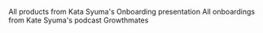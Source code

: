 
All products from Kata Syuma's Onboarding presentation
All onboardings from Kate Syuma's podcast Growthmates